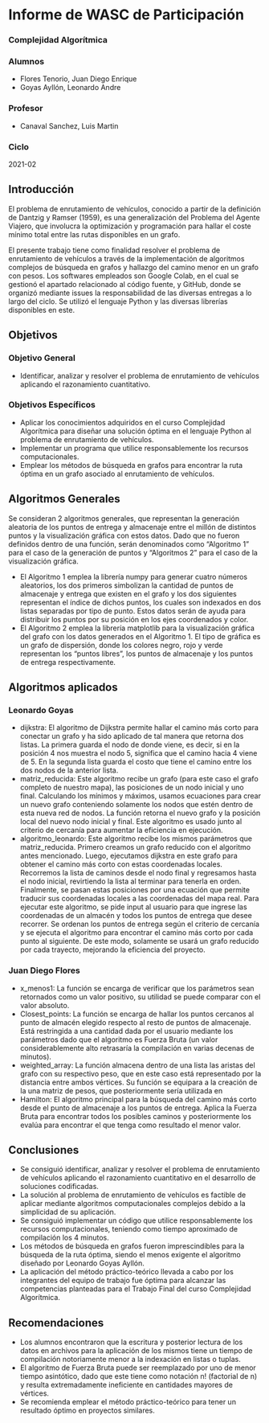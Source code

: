 # Informe de WASC de Participación
### Complejidad Algorítmica

### Alumnos
- Flores Tenorio, Juan Diego Enrique
- Goyas Ayllón, Leonardo Andre

### Profesor
- Canaval Sanchez, Luis Martin

### Ciclo
2021-02

## Introducción
El problema de enrutamiento de vehículos, conocido a partir de la definición de Dantzig y Ramser (1959), es una generalización del Problema del Agente Viajero, que involucra la optimización y programación para hallar el coste mínimo total entre las rutas disponibles en un grafo.

El presente trabajo tiene como finalidad resolver el problema de enrutamiento de vehículos a través de la implementación de algoritmos complejos de búsqueda en grafos y hallazgo del camino menor en un grafo con pesos.
Los softwares empleados son Google Colab, en el cual se gestionó el apartado relacionado al código fuente, y GitHub, donde se organizó mediante issues la responsabilidad de las diversas entregas a lo largo del ciclo. Se utilizó el lenguaje Python y las diversas librerías disponibles en este.

## Objetivos
### Objetivo General
- Identificar, analizar y resolver el problema de enrutamiento de vehículos aplicando el razonamiento cuantitativo.
### Objetivos Específicos
- Aplicar los conocimientos adquiridos en el curso Complejidad Algorítmica para diseñar una solución óptima en el lenguaje Python al problema de enrutamiento de vehículos.
- Implementar un programa que utilice responsablemente los recursos computacionales.
- Emplear los métodos de búsqueda en grafos para encontrar la ruta óptima en un grafo asociado al enrutamiento de vehículos.

## Algoritmos Generales
Se consideran 2 algoritmos generales, que representan la generación aleatoria de los puntos de entrega y almacenaje entre el millón de distintos puntos y la visualización gráfica con estos datos. Dado que no fueron definidos dentro de una función, serán denominados como “Algoritmo 1” para el caso de la generación de puntos y “Algoritmos 2” para el caso de la visualización gráfica.
- El Algoritmo 1 emplea la librería numpy para generar cuatro números aleatorios, los dos primeros simbolizan la cantidad de puntos de almacenaje y entrega que existen en el grafo y los dos siguientes representan el índice de dichos puntos, los cuales son indexados en dos listas separadas por tipo de punto. Estos datos serán de ayuda para distribuir los puntos por su posición en los ejes coordenados y color.
- El Algoritmo 2 emplea la librería matplotlib para la visualización gráfica del grafo con los datos generados en el Algoritmo 1. El tipo de gráfica es un grafo de dispersión, donde los colores negro, rojo y verde representan los “puntos libres”, los puntos de almacenaje y los puntos de entrega respectivamente.

## Algoritmos aplicados
### Leonardo Goyas
- dijkstra: El algoritmo de Dijkstra permite hallar el camino más corto para conectar un grafo y ha sido aplicado de tal manera que retorna dos listas. La primera guarda el nodo de donde viene, es decir, si en la posición 4 nos muestra el nodo 5, significa que el camino hacia 4 viene de 5. En la segunda lista guarda el costo que tiene el camino entre los dos nodos de la anterior lista.
- matriz_reducida: Este algoritmo recibe un grafo (para este caso el grafo completo de nuestro mapa), las posiciones de un nodo inicial y uno final. Calculando los mínimos y máximos, usamos ecuaciones para crear un nuevo grafo conteniendo solamente los nodos que estén dentro de esta nueva red de nodos. La función retorna el nuevo grafo y la posición local del nuevo nodo inicial y final. Este algoritmo es usado junto al criterio de cercanía para aumentar la eficiencia en ejecución.
- algoritmo_leonardo: Este algoritmo recibe los mismos parámetros que matriz_reducida. Primero creamos un grafo reducido con el algoritmo antes mencionado. Luego, ejecutamos dijkstra en este grafo para obtener el camino más corto con estas coordenadas locales. Recorremos la lista de caminos desde el nodo final y regresamos hasta el nodo inicial, revirtiendo la lista al terminar para tenerla en orden. Finalmente, se pasan estas posiciones por una ecuación que permite traducir sus coordenadas locales a las coordenadas del mapa real.
Para ejecutar este algoritmo, se pide input al usuario para que ingrese las coordenadas de un almacén y todos los puntos de entrega que desee recorrer. Se ordenan los puntos de entrega según el criterio de cercanía y se ejecuta el algoritmo para encontrar el camino más corto por cada punto al siguiente. De este modo, solamente se usará un grafo reducido por cada trayecto, mejorando la eficiencia del proyecto.
### Juan Diego Flores
- x_menos1: La función se encarga de verificar que los parámetros sean retornados como un valor positivo, su utilidad se puede comparar con el valor absoluto.
- Closest_points: La función se encarga de hallar los puntos cercanos al punto de almacén elegido respecto al resto de puntos de almacenaje. Está restringida a una cantidad dada por el usuario mediante los parámetros dado que el algoritmo es Fuerza Bruta (un valor considerablemente alto retrasaría la compilación en varias decenas de minutos).
- weighted_array: La función almacena dentro de una lista las aristas del grafo con su respectivo peso, que en este caso está representado por la distancia entre ambos vértices. Su función se equipara a la creación de la una matriz de pesos, que posteriormente sería utilizada en 
- Hamilton: El algoritmo principal para la búsqueda del camino más corto desde el punto de almacenaje a los puntos de entrega. Aplica la Fuerza Bruta para encontrar todos los posibles caminos y posteriormente los evalúa para encontrar el que tenga como resultado el menor valor.

## Conclusiones
- Se consiguió identificar, analizar y resolver el problema de enrutamiento de vehículos aplicando el razonamiento cuantitativo en el desarrollo de soluciones codificadas.
- La solución al problema de enrutamiento de vehículos es factible de aplicar mediante algoritmos computacionales complejos debido a la simplicidad de su aplicación. 
- Se consiguió implementar un código que utilice responsablemente los recursos computacionales, teniendo como tiempo aproximado de compilación los 4 minutos.
- Los métodos de búsqueda en grafos fueron imprescindibles para la búsqueda de la ruta óptima, siendo el menos exigente el algoritmo diseñado por Leonardo Goyas Ayllón.
- La aplicación del método práctico-teórico llevada a cabo por los integrantes del equipo de trabajo fue óptima para alcanzar las competencias planteadas para el Trabajo Final del curso Complejidad Algorítmica.

## Recomendaciones
- Los alumnos encontraron que la escritura y posterior lectura de los datos en archivos para la aplicación de los mismos tiene un tiempo de compilación notoriamente menor a la indexación en listas o tuplas.
- El algoritmo de Fuerza Bruta puede ser reemplazado por uno de menor tiempo asintótico, dado que este tiene como notación n! (factorial de n) y resulta extremadamente ineficiente en cantidades mayores de vértices.
- Se recomienda emplear el método práctico-teórico para tener un resultado óptimo en proyectos similares.
